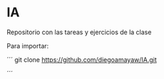 # IA
Repositorio con las tareas y ejercicios de la clase

Para importar:

´´´
git clone https://github.com/diegoamayaw/IA.git

´´´
